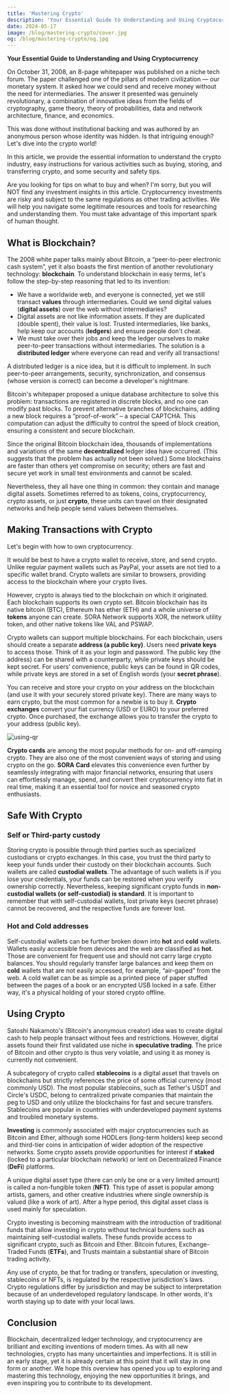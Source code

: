 ```yaml
---
title: 'Mastering Crypto'
description: 'Your Essential Guide to Understanding and Using Cryptocurrency. From the basics of blockchain to advanced security tips, this guide covers everything you need to navigate the crypto world confidently.'
date: 2024-05-17
image: /blog/mastering-crypto/cover.jpg
og: /blog/mastering-crypto/og.jpg
---
```


**Your Essential Guide to Understanding and Using Cryptocurrency**

On October 31, 2008, an 8-page whitepaper was published on a niche tech forum. The paper challenged one of the pillars of modern civilization — our monetary system. It asked how we could send and receive money without the need for intermediaries. The answer it presented was genuinely revolutionary, a combination of innovative ideas from the fields of cryptography, game theory, theory of probabilities, data and network architecture, finance, and economics.

This was done without institutional backing and was authored by an anonymous person whose identity was hidden. Is that intriguing enough? Let's dive into the crypto world!

In this article, we provide the essential information to understand the crypto industry, easy instructions for various activities such as buying, storing, and transferring crypto, and some security and safety tips.

Are you looking for tips on what to buy and when? I'm sorry, but you will NOT find any investment insights in this article. Cryptocurrency investments are risky and subject to the same regulations as other trading activities. We will help you navigate some legitimate resources and tools for researching and understanding them. You must take advantage of this important spark of human thought.

## What is Blockchain?

The 2008 white paper talks mainly about Bitcoin, a “peer-to-peer electronic cash system”, yet it also boasts the first mention of another revolutionary technology: **blockchain**. To understand blockchain in easy terms, let's follow the step-by-step reasoning that led to its invention:

- We have a worldwide web, and everyone is connected, yet we still transact **values** through intermediaries. Could we send digital values (**digital assets**) over the web without intermediaries?
- Digital assets are not like information assets. If they are duplicated (double spent), their value is lost. Trusted intermediaries, like banks, help keep our accounts (**ledgers**) and ensure people don't cheat.
- We must take over their jobs and keep the ledger ourselves to make peer-to-peer transactions without intermediaries. The solution is a **distributed ledger** where everyone can read and verify all transactions!

A distributed ledger is a nice idea, but it is difficult to implement. In such peer-to-peer arrangements, security, synchronization, and consensus (whose version is correct) can become a developer's nightmare.

Bitcoin's whitepaper proposed a unique database architecture to solve this problem: transactions are registered in discrete blocks, and no one can modify past blocks. To prevent alternative branches of blockchains, adding a new block requires a “proof-of-work” – a special CAPTCHA. This computation can adjust the difficulty to control the speed of block creation, ensuring a consistent and secure blockchain.

Since the original Bitcoin blockchain idea, thousands of implementations and variations of the same **decentralized** ledger idea have occurred. (This suggests that the problem has actually not been solved.) Some blockchains are faster than others yet compromise on security; others are fast and secure yet work in small test environments and cannot be scaled.

Nevertheless, they all have one thing in common: they contain and manage digital assets. Sometimes referred to as tokens, coins, cryptocurrency, crypto assets, or just **crypto**, these units can travel on their designated networks and help people send values between themselves.

## Making Transactions with Crypto

Let's begin with how to own cryptocurrency.

It would be best to have a crypto wallet to receive, store, and send crypto. Unlike regular payment wallets such as PayPal, your assets are not tied to a specific wallet brand. Crypto wallets are similar to browsers, providing access to the blockchain where your crypto lives.

However, crypto is always tied to the blockchain on which it originated. Each blockchain supports its own crypto set. Bitcoin blockchain has its native bitcoin (BTC), Ethereum has ether (ETH) and a whole universe of **tokens** anyone can create. SORA Network supports XOR, the network utility token, and other native tokens like VAL and PSWAP.

Crypto wallets can support multiple blockchains. For each blockchain, users should create a separate **address (a public key)**. Users need **private keys** to access those. Think of it as your login and password. The public key (the address) can be shared with a counterparty, while private keys should be kept secret. For users’ convenience, public keys can be found in QR codes, while private keys are stored in a set of English words (your **secret phrase**).

You can receive and store your crypto on your address on the blockchain (and use it with your securely stored private key). There are many ways to earn crypto, but the most common for a newbie is to buy it. **Crypto exchanges** convert your fiat currency (USD or EURO) to your preferred crypto. Once purchased, the exchange allows you to transfer the crypto to your address (public key).

![using-qr](/blog/mastering-crypto/using-qr.jpg)

**Crypto cards** are among the most popular methods for on- and off-ramping crypto. They are also one of the most convenient ways of storing and using crypto on the go. **SORA Card** elevates this convenience even further by seamlessly integrating with major financial networks, ensuring that users can effortlessly manage, spend, and convert their cryptocurrency into fiat in real time, making it an essential tool for novice and seasoned crypto enthusiasts.

## Safe With Crypto

### Self or Third-party custody

Storing crypto is possible through third parties such as specialized custodians or crypto exchanges. In this case, you trust the third party to keep your funds under their custody on their blockchain accounts. Such wallets are called **custodial wallets**. The advantage of such wallets is if you lose your credentials, your funds can be restored when you verify ownership correctly. Nevertheless, keeping significant crypto funds in **non-custodial wallets (or self-custodial) is standard**. It is important to remember that with self-custodial wallets, lost private keys (secret phrase) cannot be recovered, and the respective funds are forever lost.

### Hot and Cold addresses

Self-custodial wallets can be further broken down into **hot** and **cold** wallets. Wallets easily accessible from devices and the web are classified as **hot**. Those are convenient for frequent use and should not carry large crypto balances. You should regularly transfer large balances and keep them on **cold** wallets that are not easily accessed, for example, “air-gaped” from the web. A cold wallet can be as simple as a printed piece of paper stuffed between the pages of a book or an encrypted USB locked in a safe. Either way, it's a physical holding of your stored crypto offline.

## Using Crypto

Satoshi Nakamoto's (Bitcoin's anonymous creator) idea was to create digital cash to help people transact without fees and restrictions. However, digital assets found their first validated use niche in **speculative trading**. The price of Bitcoin and other crypto is thus very volatile, and using it as money is currently not convenient.

A subcategory of crypto called **stablecoins** is a digital asset that travels on blockchains but strictly references the price of some official currency (most commonly USD). The most popular stablecoins, such as Tether's USDT and Circle's USDC, belong to centralized private companies that maintain the peg to USD and only utilize the blockchains for fast and secure transfers. Stablecoins are popular in countries with underdeveloped payment systems and troubled monetary systems.

**Investing** is commonly associated with major cryptocurrencies such as Bitcoin and Ether, although some HODLers (long-term holders) keep second and third-tier coins in anticipation of wider adoption of the respective networks. Some crypto assets provide opportunities for interest if **staked** (locked to a particular blockchain network) or lent on Decentralized Finance (**DeFi**) platforms.

A unique digital asset type (there can only be one or a very limited amount) is called a non-fungible token (**NFT)**. This type of asset is popular among artists, gamers, and other creative industries where single ownership is valued (like a work of art). After a hype period, this digital asset class is used mainly for speculation.

Crypto investing is becoming mainstream with the introduction of traditional funds that allow investing in crypto without technical burdens such as maintaining self-custodial wallets. These funds provide access to significant crypto, such as Bitcoin and Ether. Bitcoin futures, Exchange-Traded Funds (**ETFs**), and Trusts maintain a substantial share of Bitcoin trading activity.

Any use of crypto, be that for trading or transfers, speculation or investing, stablecoins or NFTs, is regulated by the respective jurisdiction's laws. Crypto regulations differ by jurisdiction and may be subject to interpretation because of an underdeveloped regulatory landscape. In other words, it's worth staying up to date with your local laws.

## Conclusion

Blockchain, decentralized ledger technology, and cryptocurrency are brilliant and exciting inventions of modern times. As with all new technologies, crypto has many uncertainties and imperfections. It is still in an early stage, yet it is already certain at this point that it will stay in one form or another. We hope this overview has opened you up to exploring and mastering this technology, enjoying the new opportunities it brings, and even inspiring you to contribute to its development.
